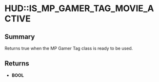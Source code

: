 # HUD::IS_MP_GAMER_TAG_MOVIE_ACTIVE

## Summary
Returns true when the MP Gamer Tag class is ready to be used.

## Returns
* **BOOL**